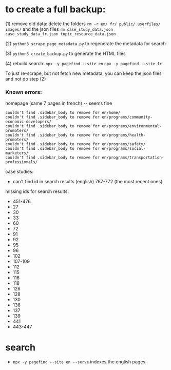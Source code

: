 # to create a full backup:

(1) remove old data: delete the folders `rm -r en/ fr/ public/ userfiles/ images/` and the json files `rm case_study_data.json case_study_data_fr.json topic_resource_data.json`

(2) `python3 scrape_page_metadata.py` to regenerate the metadata for search

(3) `python3 create_backup.py` to generate the HTML files

(4) rebuild search: `npx -y pagefind --site en` `npx -y pagefind --site fr`

To just re-scrape, but not fetch new metadata, you can keep the json files and not do step (2)


### Known errors:


homepage (same 7 pages in french) -- seems fine

```
couldn't find .sidebar_body to remove for en/home/
couldn't find .sidebar_body to remove for en/programs/community-economic-developers/
couldn't find .sidebar_body to remove for en/programs/environmental-promoters/
couldn't find .sidebar_body to remove for en/programs/health-promoters/
couldn't find .sidebar_body to remove for en/programs/safety/
couldn't find .sidebar_body to remove for en/programs/social-marketers/
couldn't find .sidebar_body to remove for en/programs/transportation-professionals/
```

case studies:

* can't find id in search results (english) 767-772 (the most recent ones)

missing ids for search results:

* 451-476
* 27
* 30
* 33
* 60
* 72
* 91
* 92
* 95
* 96
* 102
* 107-109
* 112
* 115
* 116
* 118
* 126
* 128
* 130
* 136
* 137
* 139
* 441
* 443-447

# search

* `npx -y pagefind --site en --serve` indexes the english pages

